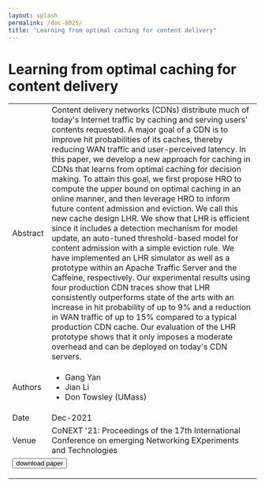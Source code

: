 ```yaml
---
layout: splash
permalink: /doc-8025/
title: "Learning from optimal caching for content delivery"
---
```


# Learning from optimal caching for content delivery

<table>
    <tbody>
    <tr>
        <td>Abstract</td>
        <td>Content delivery networks (CDNs) distribute much of today's Internet traffic by caching and serving users' contents requested. A major goal of a CDN is to improve hit probabilities of its caches, thereby reducing WAN traffic and user-perceived latency. In this paper, we develop a new approach for caching in CDNs that learns from optimal caching for decision making. To attain this goal, we first propose HRO to compute the upper bound on optimal caching in an online manner, and then leverage HRO to inform future content admission and eviction. We call this new cache design LHR. We show that LHR is efficient since it includes a detection mechanism for model update, an auto-tuned threshold-based model for content admission with a simple eviction rule. We have implemented an LHR simulator as well as a prototype within an Apache Traffic Server and the Caffeine, respectively. Our experimental results using four production CDN traces show that LHR consistently outperforms state of the arts with an increase in hit probability of up to 9% and a reduction in WAN traffic of up to 15% compared to a typical production CDN cache. Our evaluation of the LHR prototype shows that it only imposes a moderate overhead and can be deployed on today's CDN servers.</td>
    </tr>
    <tr>
        <td>Authors</td>
        <td>
            <ul>
                <li>Gang Yan</li>
                <li>Jian Li</li>
                <li>Don Towsley (UMass)</li>
            </ul>
        </td>
    </tr>
    <tr>
        <td>Date</td>
        <td>Dec-2021</td>
    </tr>
    <tr>
        <td>Venue</td>
        <td>CoNEXT '21: Proceedings of the 17th International Conference on emerging Networking EXperiments and Technologies</td>
    </tr>
    <tr>
        <td colspan="2">
            <form method="get" action="https://dl.acm.org/doi/abs/10.1145/3485983.3494855">
                <button type="submit">download paper</button>
            </form>
        </td>
    </tr>
    </tbody>
</table>
